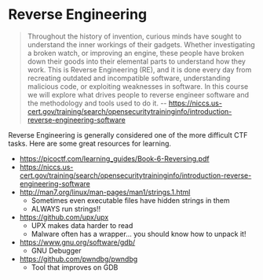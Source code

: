 # Reverse Engineering

> Throughout the history of invention, curious minds have sought to understand the inner workings of their gadgets. Whether investigating a broken watch, or improving an engine, these people have broken down their goods into their elemental parts to understand how they work. This is Reverse Engineering (RE), and it is done every day from recreating outdated and incompatible software, understanding malicious code, or exploiting weaknesses in software. In this course we will explore what drives people to reverse engineer software and the methodology and tools used to do it. -- https://niccs.us-cert.gov/training/search/opensecuritytraininginfo/introduction-reverse-engineering-software

Reverse Engineering is generally considered one of the more difficult CTF tasks. Here are some great resources for learning.

- https://picoctf.com/learning_guides/Book-6-Reversing.pdf
- https://niccs.us-cert.gov/training/search/opensecuritytraininginfo/introduction-reverse-engineering-software
- http://man7.org/linux/man-pages/man1/strings.1.html
  - Sometimes even executable files have hidden strings in them
  - ALWAYS run strings!!
- https://github.com/upx/upx
  - UPX makes data harder to read
  - Malware often has a wrapper... you should know how to unpack it!
- https://www.gnu.org/software/gdb/
  - GNU Debugger
- https://github.com/pwndbg/pwndbg
  - Tool that improves on GDB


